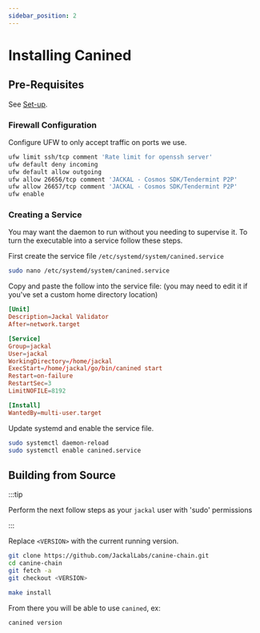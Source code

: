 ```yaml
---
sidebar_position: 2
---
```

# Installing Canined

## Pre-Requisites 
See [Set-up](../1_install.md).

### Firewall Configuration
Configure UFW to only accept traffic on ports we use.

```bash
ufw limit ssh/tcp comment 'Rate limit for openssh server'
ufw default deny incoming
ufw default allow outgoing
ufw allow 26656/tcp comment 'JACKAL - Cosmos SDK/Tendermint P2P'
ufw allow 26657/tcp comment 'JACKAL - Cosmos SDK/Tendermint P2P'
ufw enable
```

### Creating a Service
You may want the daemon to run without you needing to supervise it. To turn the executable into a service follow these steps.

First create the service file `/etc/systemd/system/canined.service`

```sh
sudo nano /etc/systemd/system/canined.service
```

Copy and paste the follow into the service file: (you may need to edit it if you've set a custom home directory location)

```conf
[Unit]
Description=Jackal Validator
After=network.target

[Service]
Group=jackal
User=jackal
WorkingDirectory=/home/jackal
ExecStart=/home/jackal/go/bin/canined start
Restart=on-failure
RestartSec=3
LimitNOFILE=8192

[Install]
WantedBy=multi-user.target
```

Update systemd and enable the service file.
```sh
sudo systemctl daemon-reload
sudo systemctl enable canined.service
```

## Building from Source
:::tip

Perform the next follow steps as your `jackal` user with 'sudo' permissions 

:::

Replace `<VERSION>` with the current running version.
```sh
git clone https://github.com/JackalLabs/canine-chain.git
cd canine-chain
git fetch -a
git checkout <VERSION>

make install
```

From there you will be able to use `canined`, ex:
```sh
canined version
```

